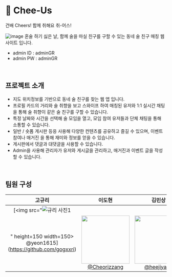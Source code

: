 # 📖 Chee-Us
건배 Cheers!
함께 취해요 취-어스!

![image](https://github.com/user-attachments/assets/42671207-ea62-434e-be20-2b0ee31bb826)
혼술 하기 싫은 날, 함께 술을 마실 친구를 구할 수 있는 동네 술 친구 매칭 웹사이트 입니다.

- admin ID : adminGR
- admin PW : adminGR

<br>

## 프로젝트 소개

- 지도 위치정보를 기반으로 동네 술 친구를 찾는 웹 앱 입니다.
- 프로필 카드의 거리와 술 취향을 보고 스와이프 하여 매칭된 유저와 1:1 실시간 채팅을 통해 술 취향이 같은 술 친구를 구할 수 있습니다.
- 특정 날짜와 시간을 선택해 술 모임을 열고, 모임 참여 유저들과  단체 채팅을 통해 소통할 수 있습니다.
- 일반 / 숏폼 게시판 등응 사용해 다양한 컨텐츠를 공유하고 즐길 수 있으며, 이벤트 참여나 매거진 을 통해 재미와 정보를 얻을 수 있습니다.
- 게시판에서 댓글과 대댓글을 사용할 수 있습니다.
- Admin을 사용해 관리자가 유저와 게시글을 관리하고, 매거진과 이벤트 글을 작성할 수 있습니다.
<br>

## 팀원 구성

<div align="center">

| **고규리** | **이도현** | **김민상** | **성연서** | **신상우(팀장)** |
| :------: |  :------: | :------: | :------: | :------: |
| [<img src="![규리 사진1](https://github.com/user-attachments/assets/fcbb85e3-4218-4628-8ffd-233213a3c0ec)
" height=150 width=150> <br/> @yeon1615](https://github.com/gogxxri) | [<img src="사진" height=150 width=150> <br/> @Cheorizzang](https://github.com/bbott0) | [<img src="사진" height=150 width=150> <br/> @heejiyang](https://github.com/satorufan) | [<img src="사진" height=150 width=150> <br/> @journey-ji](https://github.com/aBiteOfPizza) | [<img src="사진" height=150 width=150> <br/> @journey-ji](https://github.com/Coscle) |

</div>

<br>
